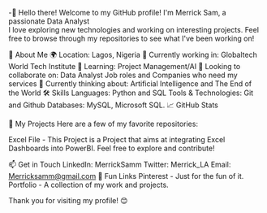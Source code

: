 -👋 Hello there!
Welcome to my GitHub profile! I'm Merrick Sam, a passionate Data Analyst  
I love exploring new technologies and working on interesting projects. 
Feel free to browse through my repositories to see what I've been working on!

🚀 About Me
🌍 Location: Lagos, Nigeria
🔭 Currently working in: Globaltech World Tech Institute
🌱 Learning: Project Management/AI
👯 Looking to collaborate on: Data Analyst Job roles and Companies who need my services
🤔 Currently thinking about: Artificial Intelligence and The End of the World
🛠️ Skills 
Languages: Python and SQL
Tools & Technologies: Git and Github
Databases: MySQL, Microsoft SQL.
📈 GitHub Stats

📂 My Projects
Here are a few of my favorite repositories:

Excel File - This Project is a Project that aims at integrating Excel Dashboards into PowerBI.
Feel free to explore and contribute!

📫 Get in Touch
LinkedIn: MerrickSamm
Twitter: Merrick_LA
Email: Merricksamm@gmail.com
🔗 Fun Links
Pinterest - Just for the fun of it.
Portfolio - A collection of my work and projects.

Thank you for visiting my profile! 😊

<!---
Merricksamm/Merricksamm is a ✨ special ✨ repository because its `README.md` (this file) appears on your GitHub profile.
You can click the Preview link to take a look at your changes.
--->
